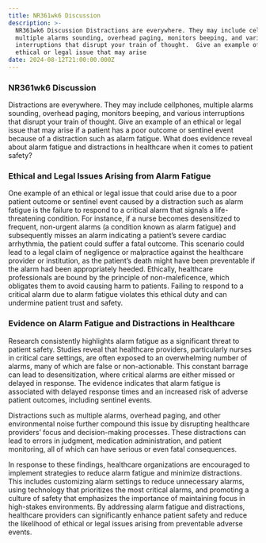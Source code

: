 ```yaml
---
title: NR361wk6 Discussion
description: >-
  NR361wk6 Discussion Distractions are everywhere. They may include cellphones,
  multiple alarms sounding, overhead paging, monitors beeping, and various
  interruptions that disrupt your train of thought.  Give an example of an
  ethical or legal issue that may arise
date: 2024-08-12T21:00:00.000Z
---
```


### NR361wk6 Discussion

Distractions are everywhere. They may include cellphones, multiple alarms sounding, overhead paging, monitors beeping, and various interruptions that disrupt your train of thought. 
Give an example of an ethical or legal issue that may arise if a patient has a poor outcome or sentinel event because of a distraction such as alarm fatigue. What does evidence reveal about alarm fatigue and distractions in healthcare when it comes to patient safety? 

### Ethical and Legal Issues Arising from Alarm Fatigue

One example of an ethical or legal issue that could arise due to a poor patient outcome or sentinel event caused by a distraction such as alarm fatigue is the failure to respond to a critical alarm that signals a life-threatening condition. For instance, if a nurse becomes desensitized to frequent, non-urgent alarms (a condition known as alarm fatigue) and subsequently misses an alarm indicating a patient’s severe cardiac arrhythmia, the patient could suffer a fatal outcome. This scenario could lead to a legal claim of negligence or malpractice against the healthcare provider or institution, as the patient’s death might have been preventable if the alarm had been appropriately heeded. Ethically, healthcare professionals are bound by the principle of non-maleficence, which obligates them to avoid causing harm to patients. Failing to respond to a critical alarm due to alarm fatigue violates this ethical duty and can undermine patient trust and safety.

### Evidence on Alarm Fatigue and Distractions in Healthcare

Research consistently highlights alarm fatigue as a significant threat to patient safety. Studies reveal that healthcare providers, particularly nurses in critical care settings, are often exposed to an overwhelming number of alarms, many of which are false or non-actionable. This constant barrage can lead to desensitization, where critical alarms are either missed or delayed in response. The evidence indicates that alarm fatigue is associated with delayed response times and an increased risk of adverse patient outcomes, including sentinel events.

Distractions such as multiple alarms, overhead paging, and other environmental noise further compound this issue by disrupting healthcare providers’ focus and decision-making processes. These distractions can lead to errors in judgment, medication administration, and patient monitoring, all of which can have serious or even fatal consequences.

In response to these findings, healthcare organizations are encouraged to implement strategies to reduce alarm fatigue and minimize distractions. This includes customizing alarm settings to reduce unnecessary alarms, using technology that prioritizes the most critical alarms, and promoting a culture of safety that emphasizes the importance of maintaining focus in high-stakes environments. By addressing alarm fatigue and distractions, healthcare providers can significantly enhance patient safety and reduce the likelihood of ethical or legal issues arising from preventable adverse events.
